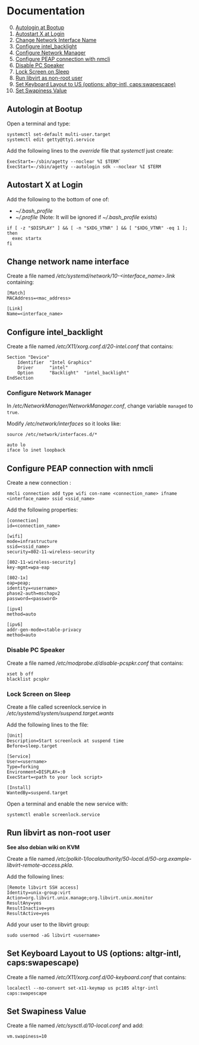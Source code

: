 # Documentation

0. [Autologin at Bootup]()
0. [Autostart X at Login]()
0. [Change Network Interface Name]()
0. [Configure intel_backlight]()
0. [Configure Network Manager]()
0. [Configure PEAP connection with nmcli]()
0. [Disable PC Speaker]()
0. [Lock Screen on Sleep]()
0. [Run libvirt as non-root user]()
0. [Set Keyboard Layout to US (options: altgr-intl, caps:swapescape)]()
0. [Set Swapiness Value]()

## Autologin at Bootup

Open a terminal and type:

```
systemctl set-default multi-user.target
systemctl edit getty@tty1.service
```

Add the following lines to the *override* file that *systemctl* just create:

```
ExecStart=-/sbin/agetty --noclear %I $TERM`
ExecStart=-/sbin/agetty --autologin sdk --noclear %I $TERM
```

## Autostart X at Login

Add the following to the bottom of one of: 

- *~/.bash_profile*
- *~/.profile* (Note: It will be ignored if *~/.bash_profile* exists)

```
if [ -z "$DISPLAY" ] && [ -n "$XDG_VTNR" ] && [ "$XDG_VTNR" -eq 1 ]; then
  exec startx
fi
```

## Change network name interface

Create a file named */etc/systemd/network/10-<interface_name>.link* containing:

```
[Match]
MACAddress=<mac_address>

[Link]
Name=<interface_name>
```

## Configure intel_backlight 

Create a file named */etc/X11/xorg.conf.d/20-intel.conf* that contains:

```
Section "Device"
    Identifier  "Intel Graphics" 
    Driver      "intel"
    Option      "Backlight"  "intel_backlight"
EndSection
```

### Configure Network Manager

In */etc/NetworkManager/NetworkManager.conf*, change variable `managed` to `true`.

Modify */etc/network/interfaces* so it looks like:

```
source /etc/network/interfaces.d/*

auto lo
iface lo inet loopback
```

## Configure PEAP connection with nmcli

Create a new connection :

```
nmcli connection add type wifi con-name <connection_name> ifname <interface_name> ssid <ssid_name>
```

Add the following properties:

```
[connection]
id=<connection_name>

[wifi]
mode=infrastructure
ssid=<ssid_name>
security=802-11-wireless-security

[802-11-wireless-security]
key-mgmt=wpa-eap

[802-1x]
eap=peap;
identity=<username>
phase2-auth=mschapv2
password=<password>

[ipv4]
method=auto

[ipv6]
addr-gen-mode=stable-privacy
method=auto
```

### Disable PC Speaker

Create a file named */etc/modprobe.d/disable-pcspkr.conf* that contains:

```
xset b off
blacklist pcspkr
```

### Lock Screen on Sleep

Create a file called screenlock.service in 
*/etc/systemd/system/suspend.target.wants*

Add the following lines to the file:

```
[Unit]
Description=Start screenlock at suspend time
Before=sleep.target

[Service]
User=<username>
Type=forking
Environment=DISPLAY=:0
ExecStart=<path to your lock script>

[Install]
WantedBy=suspend.target
```

Open a terminal and enable the new service with:

```
systemctl enable screenlock.service
```

## Run libvirt as non-root user

**See also debian wiki on KVM**

Create a file named 
*/etc/polkit-1/localauthority/50-local.d/50-org.example-libvirt-remote-access.pkla*.

Add the following lines:

```
[Remote libvirt SSH access]
Identity=unix-group:virt
Action=org.libvirt.unix.manage;org.libvirt.unix.monitor
ResultAny=yes
ResultInactive=yes
ResultActive=yes
```

Add your user to the libvirt group:

```
sudo usermod -aG libvirt <username>
```

## Set Keyboard Layout to US (options: altgr-intl, caps:swapescape)

Create a file named */etc/X11/xorg.conf.d/00-keyboard.conf* that contains:

```
localectl --no-convert set-x11-keymap us pc105 altgr-intl caps:swapescape
```

## Set Swapiness Value

Create a file named */etc/sysctl.d/10-local.conf* and add:

```
vm.swapiness=10 
```
